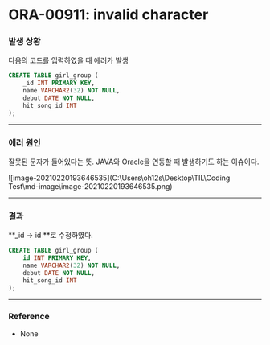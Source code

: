 # ORA-00911: invalid character

### 발생 상황

다음의 코드를 입력하였을 때 에러가 발생

```sql
CREATE TABLE girl_group ( 
    _id INT PRIMARY KEY,
    name VARCHAR2(32) NOT NULL,
    debut DATE NOT NULL,
    hit_song_id INT
);
```

---

### 에러 원인

잘못된 문자가 들어있다는 뜻. JAVA와 Oracle을 연동할 때 발생하기도 하는 이슈이다.

![image-20210220193646535](C:\Users\oh12s\Desktop\TIL\Coding Test\md-image\image-20210220193646535.png)

---

### 결과

**_id -> id **로 수정하였다.

```sql
CREATE TABLE girl_group ( 
    id INT PRIMARY KEY,
    name VARCHAR2(32) NOT NULL,
    debut DATE NOT NULL,
    hit_song_id INT
);
```

---

### Reference

- None